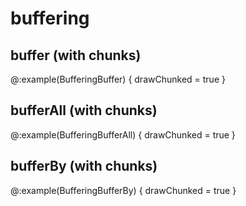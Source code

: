 # buffering

## buffer (with chunks)

@:example(BufferingBuffer) {
  drawChunked = true
}

## bufferAll (with chunks)

@:example(BufferingBufferAll) {
  drawChunked = true
}

## bufferBy (with chunks)

@:example(BufferingBufferBy) {
  drawChunked = true
}
